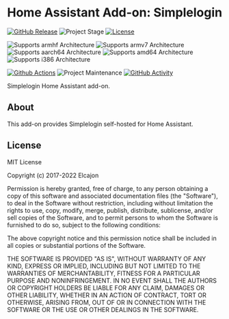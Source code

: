 # Home Assistant Add-on: Simplelogin

[![GitHub Release][releases-shield]][releases]
![Project Stage][project-stage-shield]
[![License][license-shield]](LICENSE.md)

![Supports armhf Architecture][armhf-shield]
![Supports armv7 Architecture][armv7-shield]
![Supports aarch64 Architecture][aarch64-shield]
![Supports amd64 Architecture][amd64-shield]
![Supports i386 Architecture][i386-shield]

[![Github Actions][github-actions-shield]][github-actions]
![Project Maintenance][maintenance-shield]
[![GitHub Activity][commits-shield]][commits]

Simplelogin Home Assistant add-on.

## About

This add-on provides Simplelogin self-hosted for Home Assistant.

## License

MIT License

Copyright (c) 2017-2022 Elcajon

Permission is hereby granted, free of charge, to any person obtaining a copy
of this software and associated documentation files (the "Software"), to deal
in the Software without restriction, including without limitation the rights
to use, copy, modify, merge, publish, distribute, sublicense, and/or sell
copies of the Software, and to permit persons to whom the Software is
furnished to do so, subject to the following conditions:

The above copyright notice and this permission notice shall be included in all
copies or substantial portions of the Software.

THE SOFTWARE IS PROVIDED "AS IS", WITHOUT WARRANTY OF ANY KIND, EXPRESS OR
IMPLIED, INCLUDING BUT NOT LIMITED TO THE WARRANTIES OF MERCHANTABILITY,
FITNESS FOR A PARTICULAR PURPOSE AND NONINFRINGEMENT. IN NO EVENT SHALL THE
AUTHORS OR COPYRIGHT HOLDERS BE LIABLE FOR ANY CLAIM, DAMAGES OR OTHER
LIABILITY, WHETHER IN AN ACTION OF CONTRACT, TORT OR OTHERWISE, ARISING FROM,
OUT OF OR IN CONNECTION WITH THE SOFTWARE OR THE USE OR OTHER DEALINGS IN THE
SOFTWARE.

[aarch64-shield]: https://img.shields.io/badge/aarch64-yes-green.svg
[amd64-shield]: https://img.shields.io/badge/amd64-yes-green.svg
[armhf-shield]: https://img.shields.io/badge/armhf-no-red.svg
[armv7-shield]: https://img.shields.io/badge/armv7-no-red.svg
[commits-shield]: https://img.shields.io/github/commit-activity/y/elcajon/addon-simplelogin.svg
[commits]: https://github.com/elcajon/addon-simplelogin/commits/main
[contributors]: https://github.com/elcajon/addon-simplelogin/graphs/contributors
[docs]: https://github.com/elcajon/addon-simplelogin/blob/main/generic/DOCS.md
[github-actions-shield]: https://github.com/elcajon/addon-simplelogin/workflows/CI/badge.svg
[github-actions]: https://github.com/elcajon/addon-simplelogin/actions
[i386-shield]: https://img.shields.io/badge/i386-no-red.svg
[issue]: https://github.com/elcajon/addon-simplelogin/issues
[license-shield]: https://img.shields.io/github/license/elcajon/addon-simplelogin.svg
[maintenance-shield]: https://img.shields.io/maintenance/yes/2022.svg
[project-stage-shield]: https://img.shields.io/badge/project%20stage-production%20ready-brightgreen.svg
[releases-shield]: https://img.shields.io/github/release/elcajon/addon-simplelogin.svg
[releases]: https://github.com/elcajon/addon-simplelogin/releases
